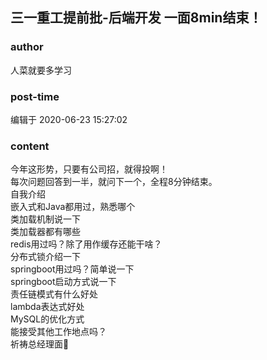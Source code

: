 ## 三一重工提前批-后端开发 一面8min结束！
### author 
人菜就要多学习
### post-time 

编辑于  2020-06-23 15:27:02
### content 
<div class="post-topic-des nc-post-content">
 今年这形势，只要有公司招，就得投啊！
 <br/>
 每次问题回答到一半，就问下一个，全程8分钟结束。
 <br/>
 自我介绍
 <br/>
 嵌入式和Java都用过，熟悉哪个
 <br/>
 类加载机制说一下
 <br/>
 类加载器都有哪些
 <br/>
 redis用过吗？除了用作缓存还能干啥？
 <br/>
 分布式锁介绍一下
 <br/>
 springboot用过吗？简单说一下
 <br/>
 springboot启动方式说一下
 <br/>
 责任链模式有什么好处
 <br/>
 lambda表达式好处
 <br/>
 MySQL的优化方式
 <br/>
 能接受其他工作地点吗？
 <br/>
 祈祷总经理面🙏
</div>

